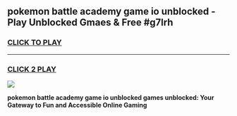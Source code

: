 
## pokemon battle academy game io unblocked - Play Unblocked Gmaes & Free #g7lrh
<h3>
<a href="https://premium.freeplayer.one?title=pokemon_battle_academy_game_io_unblocked&ref=01M">CLICK TO PLAY</a></h3>
<hr>

<h3>
<a href="https://premium.freeplayer.one?title=pokemon_battle_academy_game_io_unblocked&ref=01M">CLICK 2 PLAY</a>
  
</h3>

<a href="https://premium.freeplayer.one?title=pokemon_battle_academy_game_io_unblocked&ref=01M"><img src="https://clearcache.store/games.png"></a>


**pokemon battle academy game io unblocked games unblocked: Your Gateway to Fun and Accessible Online Gaming**
